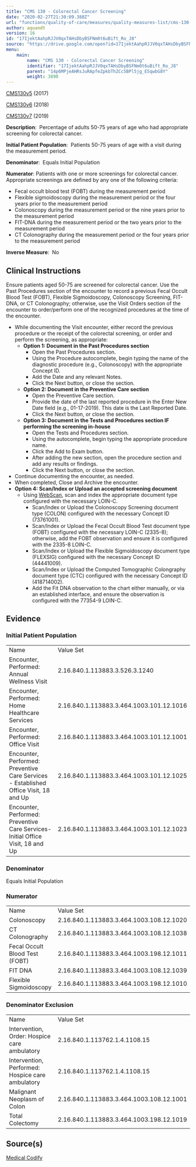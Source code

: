 ```yaml
---
title: "CMS 130 - Colorectal Cancer Screening"
date: "2020-02-27T21:30:09.388Z"
url: "functions/quality-of-care/measures/quality-measures-list/cms-130-colorectal-cancer-screening.html"
author: aquandt
version: 16
id: "17IjektAahpRJJV0qxTAHsDbyBSFNm0t6uBift_Ro_J8"
source: "https://drive.google.com/open?id=17IjektAahpRJJV0qxTAHsDbyBSFNm0t6uBift_Ro_J8"
menu:
    main:
        name: "CMS 130 - Colorectal Cancer Screening"
        identifier: "17IjektAahpRJJV0qxTAHsDbyBSFNm0t6uBift_Ro_J8"
        parent: "14p6MPjeAHRsJuRApfeZpkbThZCc5BPl5jg_E5qwbG8Y"
        weight: 3890
---
```

[CMS130v5](https://medicalcodify.com/eh/?f=layoutnouser&func&module&tabmodule&name=RXDBmain&searchterm=CMS130&showresult=CMS130v5&showresulttype=Measure) (2017)

[CMS130v6](https://medicalcodify.com/eh/?f=layoutnouser&func&module&tabmodule&name=RXDBmain&searchterm=CMS130&showresult=CMS130v6&showresulttype=Measure) (2018)

[CMS130v7](https://medicalcodify.com/eh/?f=layoutnouser&func&module&tabmodule&name=RXDBmain&searchterm=CMS130&showresult=CMS130v7&showresulttype=Measure) (2019)



**Description**:  Percentage of adults 50-75 years of age who had appropriate screening for colorectal cancer.

**Initial Patient Population**:  Patients 50-75 years of age with a visit during the measurement period.

**Denominator**:  Equals Initial Population

**Numerator**: Patients with one or more screenings for colorectal cancer. Appropriate screenings are defined by any one of the following criteria:

* Fecal occult blood test (FOBT) during the measurement period
* Flexible sigmoidoscopy during the measurement period or the four years prior to the measurement period
* Colonoscopy during the measurement period or the nine years prior to the measurement period
* FIT-DNA during the measurement period or the two years prior to the measurement period
* CT Colonography during the measurement period or the four years prior to the measurement period

**Inverse Measure**:  No

## Clinical Instructions

Ensure patients aged 50-75 are screened for colorectal cancer. Use the Past Procedures section of the encounter to record a previous Fecal Occult Blood Test (FOBT), Flexible Sigmoidoscopy, Colonoscopy Screening, FIT-DNA, or CT Colonography; otherwise, use the Visit Orders section of the encounter to order/perform one of the recognized procedures at the time of the encounter.

* While documenting the Visit encounter, either record the previous procedure or the receipt of the colorectal screening, or order and perform the screening, as appropriate: 
    * <strong>Option 1: Document in the Past Procedures section</strong>
        * Open the Past Procedures section.
        * Using the Procedure autocomplete, begin typing the name of the diagnostic procedure (e.g., Colonoscopy) with the appropriate Concept ID.
        * Add the Date and any relevant Notes.
        * Click the Next button, or close the section.
    * <strong>Option 2: Document in the Preventive Care section </strong>
        * Open the Preventive Care section.
        * Provide the date of the last reported procedure in the Enter New Date field (e.g., 01-17-2019). This date is the Last Reported Date.
        * Click the Next button, or close the section.
    * <strong>Option 3: Document in the Tests and Procedures section IF performing the screening in-house</strong> 
        * Open the Tests and Procedures section.
        * Using the autocomplete, begin typing the appropriate procedure name.
        * Click the Add to Exam button.
        * After adding the new section, open the procedure section and add any results or findings.
        * Click the Next button, or close the section.
* Continue documenting the encounter, as needed.
* When completed, Close and Archive the encounter.
* <strong>Option 4: Scan/Index or Upload an accepted screening document</strong>
    * Using [WebScan](../../../document-management/scanning-and-indexing.html), scan and index the appropriate document type configured with the necessary LOIN-C.
        * Scan/Index or Upload the Colonoscopy Screening document type (COLON) configured with the necessary Concept ID (73761001).
        * Scan/Index or Upload the Fecal Occult Blood Test document type (FOBT) configured with the necessary LOIN-C (2335-8); otherwise, add the FOBT observation and ensure it is configured with the 2335-8 LOIN-C.
        * Scan/Index or Upload the Flexible Sigmoidoscopy document type (FLEXSIG) configured with the necessary Concept ID (44441009).
        * Scan/Index or Upload the Computed Tomographic Colongraphy document type (CTC) configured with the necessary Concept ID (418714002).
        * Add the Fit DNA observation to the chart either manually, or via an established interface, and ensure the observation is configured with the 77354-9 LOIN-C.

## Evidence

### Initial Patient Population

<table>
  <tr>
    <td>Name</td>
    <td>Value Set</td>
  </tr>
  <tr>
    <td>Encounter, Performed: Annual Wellness Visit</td>
    <td>2.16.840.1.113883.3.526.3.1240</td>
  </tr>
  <tr>
    <td>Encounter, Performed: Home Healthcare Services</td>
    <td>2.16.840.1.113883.3.464.1003.101.12.1016</td>
  </tr>
  <tr>
    <td>Encounter, Performed: Office Visit</td>
    <td>2.16.840.1.113883.3.464.1003.101.12.1001</td>
  </tr>
  <tr>
    <td>Encounter, Performed: Preventive Care Services - Established Office Visit, 18 and Up</td>
    <td>2.16.840.1.113883.3.464.1003.101.12.1025</td>
  </tr>
  <tr>
    <td>Encounter, Performed: Preventive Care Services-Initial Office Visit, 18 and Up</td>
    <td>2.16.840.1.113883.3.464.1003.101.12.1023</td>
  </tr>
</table>

### Denominator

Equals Initial Population

### Numerator

<table>
  <tr>
    <td>Name</td>
    <td>Value Set</td>
  </tr>
  <tr>
    <td>Colonoscopy</td>
    <td>2.16.840.1.113883.3.464.1003.108.12.1020</td>
  </tr>
  <tr>
    <td>CT Colonography</td>
    <td>2.16.840.1.113883.3.464.1003.108.12.1038</td>
  </tr>
  <tr>
    <td>Fecal Occult Blood Test (FOBT)</td>
    <td>2.16.840.1.113883.3.464.1003.198.12.1011</td>
  </tr>
  <tr>
    <td>FIT DNA</td>
    <td>2.16.840.1.113883.3.464.1003.108.12.1039</td>
  </tr>
  <tr>
    <td>Flexible Sigmoidoscopy</td>
    <td>2.16.840.1.113883.3.464.1003.198.12.1010</td>
  </tr>
</table>

### Denominator Exclusion

<table>
  <tr>
    <td>Name</td>
    <td>Value Set</td>
  </tr>
  <tr>
    <td>Intervention, Order: Hospice care ambulatory</td>
    <td>2.16.840.1.113762.1.4.1108.15</td>
  </tr>
  <tr>
    <td>Intervention, Performed: Hospice care ambulatory</td>
    <td>2.16.840.1.113762.1.4.1108.15</td>
  </tr>
  <tr>
    <td>Malignant Neoplasm of Colon</td>
    <td>2.16.840.1.113883.3.464.1003.108.12.1001</td>
  </tr>
  <tr>
    <td>Total Colectomy</td>
    <td>2.16.840.1.113883.3.464.1003.198.12.1019</td>
  </tr>
</table>

## Source(s)

[Medical Codify](https://medicalcodify.com/eh/?f=layoutnouser&func&name=RXDBmain&module&tabmodule&searchterm=CMS130&Submit=Search&icd9search=0&icd10search=0&icd10pcssearch=0&snomedsearch=0&loincsearch=0&labcorpsearch=0&questsearch=0&rxnormsearch=0&hcpcssearch=0&ndcsearch=0&cvxsearch=0&vissearch=0&vssearch=0&meassearch=1&pcssearch=1&fdbsearch=1&fdbnamesearch=1&fullsearch&flowsheet)


